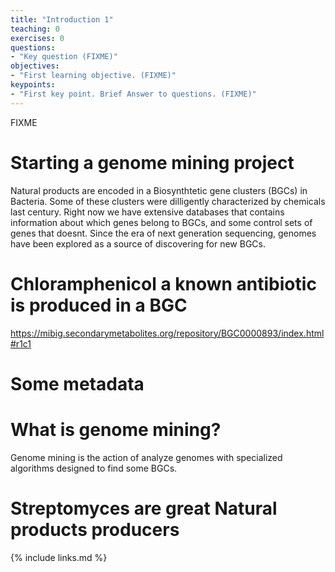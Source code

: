 ```yaml
---
title: "Introduction 1"
teaching: 0
exercises: 0
questions:
- "Key question (FIXME)"
objectives:
- "First learning objective. (FIXME)"
keypoints:
- "First key point. Brief Answer to questions. (FIXME)"
---
```

FIXME

# Starting a genome mining project
Natural products are encoded in a Biosynthtetic gene clusters (BGCs) in Bacteria. 
Some of these clusters were dilligently characterized by chemicals last century.
Right now we have extensive databases that contains information about which genes
belong to BGCs, and some control sets of genes that doesnt. Since the era of next 
generation sequencing, genomes have been explored as a source of discovering for new BGCs.


# Chloramphenicol a known antibiotic is produced in a BGC

https://mibig.secondarymetabolites.org/repository/BGC0000893/index.html#r1c1
# Some metadata 

# What is genome mining?
Genome mining is the action of analyze genomes with specialized algorithms 
designed to find some BGCs.
# Streptomyces are great Natural products producers


{% include links.md %}


